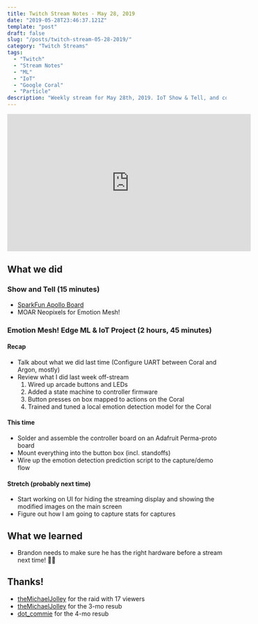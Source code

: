 ```yaml
---
title: Twitch Stream Notes - May 28, 2019
date: "2019-05-28T23:46:37.121Z"
template: "post"
draft: false
slug: "/posts/twitch-stream-05-28-2019/"
category: "Twitch Streams"
tags:
  - "Twitch"
  - "Stream Notes"
  - "ML"
  - "IoT"
  - "Google Coral"
  - "Particle"
description: "Weekly stream for May 28th, 2019. IoT Show & Tell, and continuing work on the Google Coral and Particle Powered #EmotionMesh project."
---
```


<iframe width="560" height="315" src="https://www.youtube.com/embed/Fmkx2F1mkSo" frameborder="0" allow="accelerometer; autoplay; encrypted-media; gyroscope; picture-in-picture" allowfullscreen></iframe>

## What we did

### Show and Tell (15 minutes)

- [SparkFun Apollo Board](https://www.sparkfun.com/products/15170)
- MOAR Neopixels for Emotion Mesh!

### Emotion Mesh! Edge ML & IoT Project (2 hours, 45 minutes)

#### Recap

- Talk about what we did last time (Configure UART between Coral and Argon, mostly)
- Review what I did last week off-stream
    1. Wired up arcade buttons and LEDs 
    2. Added a state machine to controller firmware
    3. Button presses on box mapped to actions on the Coral
    4. Trained and tuned a local emotion detection model for the Coral

#### This time
            
- Solder and assemble the controller board on an Adafruit Perma-proto board
- Mount everything into the button box (incl. standoffs)
- Wire up the emotion detection prediction script to the capture/demo flow

#### Stretch (probably next time)

- Start working on UI for hiding the streaming display and showing the modified images on the main screen
- Figure out how I am going to capture stats for captures

## What we learned

- Brandon needs to make sure he has the right hardware before a stream next time! 🤦‍♂️


## Thanks!

- [theMichaelJolley](https://www.twitch.tv/themichaeljolley) for the raid with 17 viewers
- [theMichaelJolley](https://www.twitch.tv/themichaeljolley) for the 3-mo resub
- [dot_commie](https://twitch.tv/dot_commie) for the 4-mo resub